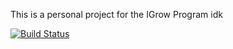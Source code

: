 This is a personal project for the IGrow Program idk

[![Build Status](http://9b6d-79-117-38-222.ngrok.io/buildStatus/icon?job=fleetserv-multibranch-pipeline%2Fmaster)](http://172.17.0.2:8080/job/fleetserv-multibranch-pipeline/job/master/)

